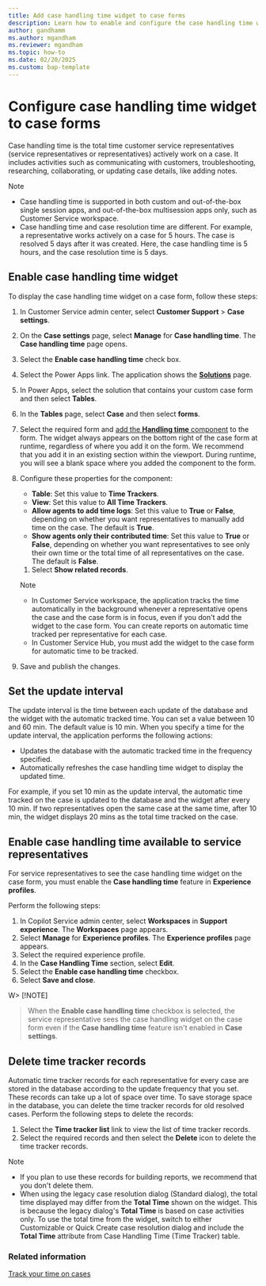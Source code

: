```yaml
---
title: Add case handling time widget to case forms 
description: Learn how to enable and configure the case handling time widget, which shows the total time customer service representatives spend on a case.
author: gandhamm 
ms.author: mgandham
ms.reviewer: mgandham
ms.topic: how-to 
ms.date: 02/20/2025 
ms.custom: bap-template 
---
```


# Configure case handling time widget to case forms 



Case handling time is the total time customer service representatives (service representatives or representatives) actively work on a case. It includes activities such as communicating  with customers, troubleshooting, researching, collaborating, or updating case details, like adding notes.

> [!NOTE]
> - Case handling time is supported in both custom and out-of-the-box single session apps, and out-of-the-box multisession apps only, such as Customer Service workspace.
> - Case handling time and case resolution time are different. For example, a representative works actively on a case for 5 hours. The case is resolved 5 days after it was created. Here, the case handling time is 5 hours, and the case resolution time is 5 days.

## Enable case handling time widget

To display the case handling time widget on a case form, follow these steps:

1. In Customer Service admin center, select **Customer Support** > **Case settings**.
1. On the **Case settings** page, select **Manage** for **Case handling time**. The **Case handling time** page opens.
1. Select the **Enable case handling time** check box.
1. Select the Power Apps link. The application shows the [**Solutions**](/power-apps/maker/data-platform/solutions-overview#work-with-solutions-in-power-apps) page. 
1. In Power Apps, select the solution that contains your custom case form and then select **Tables**.
1. In the **Tables** page, select **Case** and then select **forms**.
1. Select the required form and [add the **Handling time** component](/power-apps/maker/model-driven-apps/add-move-configure-or-delete-components-on-form#add-components-for-a-column-on-the-form) to the form. The widget always appears on the bottom right of the case form at runtime, regardless of where you add it on the form. We recommend that you add it in an existing section within the viewport. During runtime, you will see a blank space where you added the component to the form.
1.  Configure these properties for the component:

      - **Table**: Set this value to **Time Trackers**.
      - **View**: Set this value to **All Time Trackers**.
      - **Allow agents to add time logs**: Set this value to **True** or **False**, depending on whether you want representatives to manually add time on the case. The default is **True**.
      - **Show agents only their contributed time**: Set this value to **True** or **False**, depending on whether you want representatives to see only their own time or the total time of all representatives on the case. The default is **False**.
    1. Select **Show related records**.
    > [!NOTE]
    >  - In Customer Service workspace, the application tracks the time automatically in the background whenever a representative opens the case and the case form is in focus, even if you don't add the widget to the case form. You can create reports on automatic time tracked per representative for each case.
    > - In Customer Service Hub, you must add the widget to the case form for automatic time to be tracked.
  1. Save and publish the changes.



## Set the update interval

The update interval is the time between each update of the database and the widget with the automatic tracked time. You can set a value between 10 and 60 min. The default value is 10 min. When you specify a time for the update interval, the application performs the following actions:

- Updates the database with the automatic tracked time in the frequency specified.
- Automatically refreshes the case handling time widget to display the updated time.

For example, if you set 10 min as the update interval, the automatic time tracked on the case is updated to the database and the widget after every 10 min. If two representatives open the same case at the same time, after 10 min, the widget displays 20 mins as the total time tracked on the case.

## Enable case handling time available to service representatives

For service representatives to see the case handling time widget on the case form, you must enable the **Case handling time** feature in **Experience profiles**. 

Perform the following steps:

1. In Copilot Service admin center, select **Workspaces** in **Support experience**. The **Workspaces** page appears.
1. Select **Manage** for **Experience profiles**. The **Experience profiles** page appears.
1. Select the required experience profile. 
1. In the **Case Handling Time** section, select **Edit**.
1. Select the **Enable case handling time** checkbox.
1. Select **Save and close**.

W> [!NOTE]
> When the **Enable case handling time** checkbox is selected, the service representative sees the case handling widget on the case form even if the **Case handling time** feature isn't enabled in **Case settings**.

## Delete time tracker records

 Automatic time tracker records for each representative for every case are stored in the database according to the update frequency that you set. These records can take up a lot of space over time. To save storage space in the database, you can delete the time tracker records for old resolved cases. Perform the following steps to delete the records:
   1. Select the **Time tracker list** link to view the list of time tracker records.
   1. Select the  required records and then select the **Delete** icon to delete the time tracker records.

> [!NOTE]
> - If you plan to use these records for building reports, we recommend that you don't delete them.
> - When using the legacy case resolution dialog (Standard dialog), the total time displayed may differ from the **Total Time** shown on the widget. This is because the legacy dialog's **Total Time** is based on case activities only. To use the total time from the widget, switch to either Customizable or Quick Create case resolution dialog and include the **Total Time** attribute from Case Handling Time (Time Tracker) table.


### Related information  

[Track your time on cases](../use/case-handling-time.md)